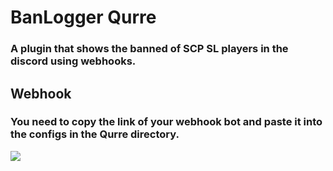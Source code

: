# BanLogger Qurre
### A plugin that shows the banned of SCP SL players in the discord using webhooks.
## Webhook
### You need to copy the link of your webhook bot and paste it into the configs in the Qurre directory.
![](https://github.com/KoT0XleB/BanLogger/blob/main/Discord.png?raw=true)

